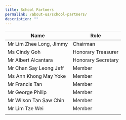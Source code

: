 ```yaml
---
title: School Partners
permalink: /about-us/school-partners/
description: ""
---
```

| Name | Role |
|---|---|
| Mr Lim Zhee Long, Jimmy | Chairman |
| Ms Cindy Goh | Honorary Treasurer |
| Mr Albert Alcantara | Honorary Secretary |
| Mr Chan Say Leong Jeff | Member |
| Ms Ann Khong May Yoke | Member |
| Mr Francis Tan | Member  |
| Mr George Philip | Member |
| Mr Wilson Tan Saw Chin | Member |
| Mr Lim Tze Wei | Member |
| | |